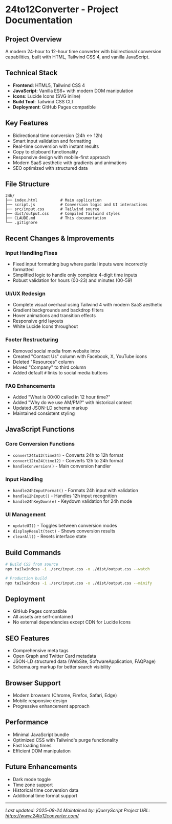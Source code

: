 # 24to12Converter - Project Documentation

## Project Overview
A modern 24-hour to 12-hour time converter with bidirectional conversion capabilities, built with HTML, Tailwind CSS 4, and vanilla JavaScript.

## Technical Stack
- **Frontend**: HTML5, Tailwind CSS 4
- **JavaScript**: Vanilla ES6+ with modern DOM manipulation
- **Icons**: Lucide Icons (SVG inline)
- **Build Tool**: Tailwind CSS CLI
- **Deployment**: GitHub Pages compatible

## Key Features
- Bidirectional time conversion (24h ↔ 12h)
- Smart input validation and formatting
- Real-time conversion with instant results
- Copy to clipboard functionality
- Responsive design with mobile-first approach
- Modern SaaS aesthetic with gradients and animations
- SEO optimized with structured data

## File Structure
```
24h/
├── index.html          # Main application
├── script.js           # Conversion logic and UI interactions
├── src/input.css       # Tailwind source
├── dist/output.css     # Compiled Tailwind styles
├── CLAUDE.md           # This documentation
└── .gitignore
```

## Recent Changes & Improvements

### Input Handling Fixes
- Fixed input formatting bug where partial inputs were incorrectly formatted
- Simplified logic to handle only complete 4-digit time inputs
- Robust validation for hours (00-23) and minutes (00-59)

### UI/UX Redesign
- Complete visual overhaul using Tailwind 4 with modern SaaS aesthetic
- Gradient backgrounds and backdrop filters
- Hover animations and transition effects
- Responsive grid layouts
- White Lucide Icons throughout

### Footer Restructuring
- Removed social media from website intro
- Created "Contact Us" column with Facebook, X, YouTube icons
- Deleted "Resources" column
- Moved "Company" to third column
- Added default `#` links to social media buttons

### FAQ Enhancements
- Added "What is 00:00 called in 12 hour time?"
- Added "Why do we use AM/PM?" with historical context
- Updated JSON-LD schema markup
- Maintained consistent styling

## JavaScript Functions

### Core Conversion Functions
- `convert24to12(time24)` - Converts 24h to 12h format
- `convert12to24(time12)` - Converts 12h to 24h format
- `handleConversion()` - Main conversion handler

### Input Handling
- `handle24hInputFormat()` - Formats 24h input with validation
- `handle12hInput()` - Handles 12h input recognition
- `handle24hKeyDown(e)` - Keydown validation for 24h mode

### UI Management
- `updateUI()` - Toggles between conversion modes
- `displayResult(text)` - Shows conversion results
- `clearAll()` - Resets interface state

## Build Commands
```bash
# Build CSS from source
npx tailwindcss -i ./src/input.css -o ./dist/output.css --watch

# Production build
npx tailwindcss -i ./src/input.css -o ./dist/output.css --minify
```

## Deployment
- GitHub Pages compatible
- All assets are self-contained
- No external dependencies except CDN for Lucide Icons

## SEO Features
- Comprehensive meta tags
- Open Graph and Twitter Card metadata
- JSON-LD structured data (WebSite, SoftwareApplication, FAQPage)
- Schema.org markup for better search visibility

## Browser Support
- Modern browsers (Chrome, Firefox, Safari, Edge)
- Mobile responsive design
- Progressive enhancement approach

## Performance
- Minimal JavaScript bundle
- Optimized CSS with Tailwind's purge functionality
- Fast loading times
- Efficient DOM manipulation

## Future Enhancements
- Dark mode toggle
- Time zone support
- Historical time conversion data
- Additional time format support

---
*Last updated: 2025-08-24*
*Maintained by: jQueryScript*
*Project URL: https://www.24to12converter.com/*